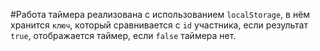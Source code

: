 #Работа таймера реализована с использованием `localStoragе`,
в нём хранится `ключ`, который сравнивается с `id` участника,
если результат `true`, отображается таймер, если `false` таймера нет.
